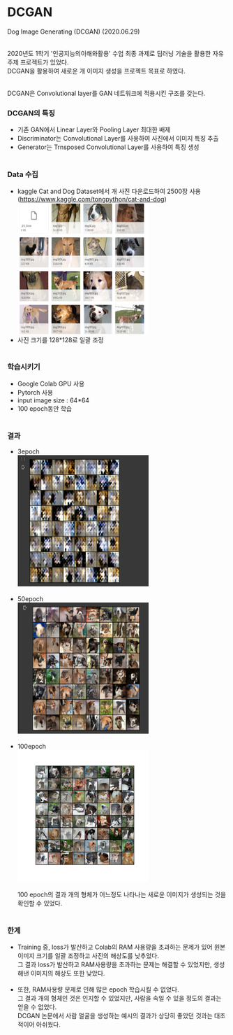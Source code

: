 # DCGAN
Dog Image Generating (DCGAN) (2020.06.29)<br><br>

2020년도 1학기 '인공지능의이해와활용' 수업 최종 과제로 딥러닝 기술을 활용한 자유주제 프로젝트가 있었다.<br>
DCGAN을 활용하여 새로운 개 이미지 생성을 프로젝트 목표로 하였다.<br><br>

DCGAN은 Convolutional layer를 GAN 네트워크에 적용시킨 구조를 갖는다.<br>
### DCGAN의 특징
- 기존 GAN에서 Linear Layer와 Pooling Layer 최대한 배제 <br>
- Discriminator는 Convolutional Layer를 사용하여 사진에서 이미지 특징 추출<br>
- Generator는 Trnsposed Convolutional Layer를 사용하여 특징 생성<br><br>

### Data 수집
- kaggle Cat and Dog Dataset에서 개 사진 다운로드하여 2500장 사용<br>(https://www.kaggle.com/tongpython/cat-and-dog)<br>
<img src="/img/dataset.PNG" width="300" height="300"><br>
- 사진 크기를 128*128로 일괄 조정<br><br>

### 학습시키기
- Google Colab GPU 사용<br>
- Pytorch 사용<br>
- input image size : 64*64<br>
- 100 epoch동안 학습<br><br>

### 결과
- 3epoch<br>
<img src="/img/result_3epoch.PNG" width="300" height="300"><br><br>
- 50epoch<br>
<img src="/img/result_50epoch.PNG" width="300" height="300"><br><br>
- 100epoch<br>
<img src="/img/result_100epoch.png" width="300" height="300"><br><br>
100 epoch의 결과 개의 형체가 어느정도 나타나는 새로운 이미지가 생성되는 것을 확인할 수 있었다.<br><br>

### 한계
- Training 중, loss가 발산하고 Colab의 RAM 사용량을 초과하는 문제가 있어 원본 이미지 크기를 일괄 조정하고 사진의 해상도를 낮추었다.<br>그 결과 loss가 발산하고 RAM사용량을 초과하는 문제는 해결할 수 있었지만, 생성해낸 이미지의 해상도 또한 낮았다.<br><br>
- 또한, RAM사용량 문제로 인해 많은 epoch 학습시킬 수 없었다.<br>
그 결과 개의 형체인 것은 인지할 수 있었지만, 사람을 속일 수 있을 정도의 결과는 얻을 수 없었다.<br>
DCGAN 논문에서 사람 얼굴을 생성하는 예시의 결과가 상당히 좋았던 것과는 대조적이어 아쉬웠다.

